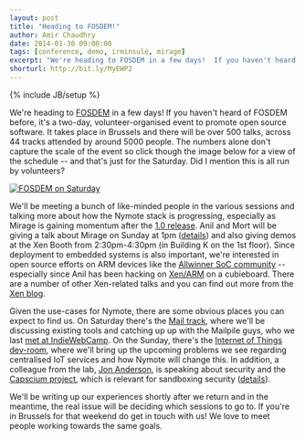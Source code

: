 ```yaml
---
layout: post
title: "Heading to FOSDEM!"
author: Amir Chaudhry
date: 2014-01-30 09:00:00
tags: [conference, demo, irminsule, mirage]
excerpt: "We're heading to FOSDEM in a few days!  If you haven't heard of FOSDEM before, it's a two-day, volunteer-organised event to promote open source software.  It takes place in Brussels and there will be over 500 talks, across 44 tracks attended by around 5000 people. The numbers alone don't capture the scale of the event so click though the image below for a view of the schedule -- and that's just for the Saturday. Did I mention this is all run by volunteers?"
shorturl: http://bit.ly/MyEWP2
---
```

{% include JB/setup %}

We're heading to [FOSDEM][] in a few days!  If you haven't heard of FOSDEM 
before, it's a two-day, volunteer-organised event to promote open source 
software.  It takes place in Brussels and there will be over 500 talks, 
across 44 tracks attended by around 5000 people. The numbers alone don't 
capture the scale of the event so click though the image below for a view of 
the schedule -- and that's just for the Saturday. Did I mention this is all 
run by volunteers?

[![FOSDEM on Saturday](http://nymote.org/images/fosdem-sat.jpg)](https://fosdem.org/2014/schedule/day/saturday/)

We'll be meeting a bunch of like-minded people in the various sessions and 
talking more about how the Nymote stack is progressing, especially as Mirage 
is gaining momentum after the [1.0 release][mirage-release].  Anil and Mort 
will be giving a talk about Mirage on Sunday at 1pm ([details][mirage-fosdem]) 
and also giving demos at the Xen Booth from 2:30pm-4:30pm (in Building K on 
the 1st floor).  Since deployment to embedded systems is also important, 
we're interested in open source efforts on ARM devices like the 
[Allwinner SoC community][sunxi] -- especially since Anil has been hacking 
on [Xen/ARM][] on a cubieboard. There are a number of other Xen-related 
talks and you can find out more from the [Xen blog][xen-fosdem].  

Given the use-cases for Nymote, there are some obvious places you can expect 
to find us.  On Saturday there's the [Mail track][fosdem-mail], where we'll 
be discussing existing tools and catching up up with the Mailpile guys, who 
we last [met at IndieWebCamp][indie].  On the Sunday, there's the 
[Internet of Things dev-room][fosdem-iot], where we'll bring up the upcoming 
problems we see regarding centralised IoT services and how Nymote will 
change this.  In addition, a colleague from the lab, [Jon Anderson][anderson],
is speaking about security and the [Capscium project][capsicum], which is 
relevant for sandboxing security ([details][fosdem-capsicum]).

We'll be writing up our experiences shortly after we return and in the 
meantime, the real issue will be deciding which sessions to go to.  If 
you're in Brussels for that weekend do get in touch with us!  We love to 
meet people working towards the same goals.


[FOSDEM]: https://fosdem.org/2014/
[mirage-release]: http://nymote.org/blog/2014/announcing-first-mirage-release/
[mirage-fosdem]: https://fosdem.org/2014/schedule/event/mirageos/
[fosdem-mail]: https://fosdem.org/2014/schedule/track/mail/
[indie]: http://nymote.org/blog/2013/indiewebcamp-uk/
[fosdem-iot]: https://fosdem.org/2014/schedule/track/internet_of_things/
[xen-fosdem]: http://blog.xen.org/index.php/2014/01/10/xen-related-talks-fosdem-2014/
[anderson]: http://www.cl.cam.ac.uk/~jra40/
[fosdem-capsicum]: https://fosdem.org/2014/schedule/event/capiscum/
[sunxi]: https://fosdem.org/2014/schedule/event/arm_allwinner_sunxi_socs/
[Xen/ARM]: http://www.xenproject.org/developers/teams/arm-hypervisor.html
[capsicum]: http://www.cl.cam.ac.uk/research/security/capsicum/
